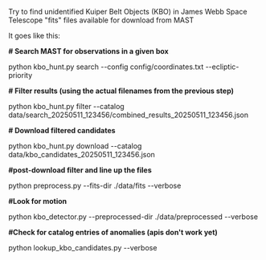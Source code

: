 Try to find unidentified Kuiper Belt Objects (KBO) in James Webb Space Telescope "fits" files available for download from MAST

It goes like this:

**# Search MAST for observations in a given box** 

python kbo_hunt.py search --config config/coordinates.txt --ecliptic-priority

**# Filter results (using the actual filenames from the previous step)**

python kbo_hunt.py filter --catalog data/search_20250511_123456/combined_results_20250511_123456.json

**# Download filtered candidates**

python kbo_hunt.py download --catalog data/kbo_candidates_20250511_123456.json

**#post-download filter and line up the files**

python preprocess.py --fits-dir ./data/fits --verbose

**#Look for motion**

python kbo_detector.py --preprocessed-dir ./data/preprocessed --verbose

**#Check for catalog entries of anomalies (apis don't work yet)**

python lookup_kbo_candidates.py --verbose

